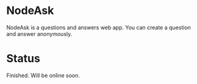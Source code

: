 # NodeAsk
NodeAsk is a questions and answers web app. You can create a question and answer 
anonymously.

# Status
Finished. Will be online soon.
